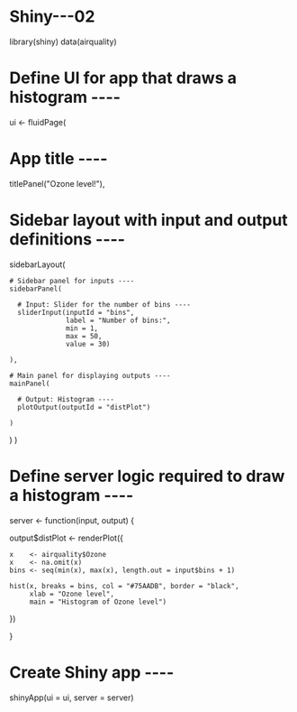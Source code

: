 # Shiny---02
library(shiny)
data(airquality)

# Define UI for app that draws a histogram ----
ui <- fluidPage(
  
  # App title ----
  titlePanel("Ozone level!"),
  
  # Sidebar layout with input and output definitions ----
  sidebarLayout(
    
    # Sidebar panel for inputs ----
    sidebarPanel(
      
      # Input: Slider for the number of bins ----
      sliderInput(inputId = "bins",
                  label = "Number of bins:",
                  min = 1,
                  max = 50,
                  value = 30)
      
    ),
    
    # Main panel for displaying outputs ----
    mainPanel(
      
      # Output: Histogram ----
      plotOutput(outputId = "distPlot")
      
    )
  )
)

# Define server logic required to draw a histogram ----
server <- function(input, output) {
  

  output$distPlot <- renderPlot({
    
    x    <- airquality$Ozone
    x    <- na.omit(x)
    bins <- seq(min(x), max(x), length.out = input$bins + 1)
    
    hist(x, breaks = bins, col = "#75AADB", border = "black",
         xlab = "Ozone level",
         main = "Histogram of Ozone level")
    
  })
  
}

# Create Shiny app ----
shinyApp(ui = ui, server = server)
